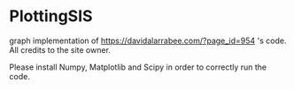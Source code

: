 # PlottingSIS
graph implementation of https://davidalarrabee.com/?page_id=954 's code. 
All credits to the site owner.

Please install Numpy, Matplotlib and Scipy in order to correctly run the code.
